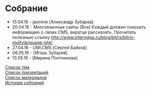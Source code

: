 # Собрание
- 13.04.16 - jasmine [Александр Зубарев]
- 20.04.16 - Многоязычные сайты [Все]
  Каждый должен поискать информацию о своих CMS, вкратце рассказать.
  Прочитать полезныю ссылку http://www.intervolga.ru/blog/bitrix/bitrix-multylanguage-site/
- 27.04.16 - UMI.CMS [Сергей Байков]
- 06.05.16 - [Игорь Зубарев]
- 13.05.16 - [Марина Плотникова]

[Список тем](topics.md)  
[Список презентаций](presentation.md)  
[Список материалов](material/README.md)  
[История собраний](history.md)  
